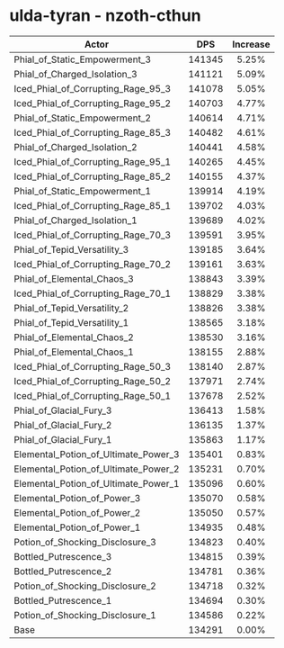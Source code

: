 # ulda-tyran - nzoth-cthun
| Actor | DPS | Increase |
|---|:---:|:---:|
|Phial_of_Static_Empowerment_3|141345|5.25%|
|Phial_of_Charged_Isolation_3|141121|5.09%|
|Iced_Phial_of_Corrupting_Rage_95_3|141078|5.05%|
|Iced_Phial_of_Corrupting_Rage_95_2|140703|4.77%|
|Phial_of_Static_Empowerment_2|140614|4.71%|
|Iced_Phial_of_Corrupting_Rage_85_3|140482|4.61%|
|Phial_of_Charged_Isolation_2|140441|4.58%|
|Iced_Phial_of_Corrupting_Rage_95_1|140265|4.45%|
|Iced_Phial_of_Corrupting_Rage_85_2|140155|4.37%|
|Phial_of_Static_Empowerment_1|139914|4.19%|
|Iced_Phial_of_Corrupting_Rage_85_1|139702|4.03%|
|Phial_of_Charged_Isolation_1|139689|4.02%|
|Iced_Phial_of_Corrupting_Rage_70_3|139591|3.95%|
|Phial_of_Tepid_Versatility_3|139185|3.64%|
|Iced_Phial_of_Corrupting_Rage_70_2|139161|3.63%|
|Phial_of_Elemental_Chaos_3|138843|3.39%|
|Iced_Phial_of_Corrupting_Rage_70_1|138829|3.38%|
|Phial_of_Tepid_Versatility_2|138826|3.38%|
|Phial_of_Tepid_Versatility_1|138565|3.18%|
|Phial_of_Elemental_Chaos_2|138530|3.16%|
|Phial_of_Elemental_Chaos_1|138155|2.88%|
|Iced_Phial_of_Corrupting_Rage_50_3|138140|2.87%|
|Iced_Phial_of_Corrupting_Rage_50_2|137971|2.74%|
|Iced_Phial_of_Corrupting_Rage_50_1|137678|2.52%|
|Phial_of_Glacial_Fury_3|136413|1.58%|
|Phial_of_Glacial_Fury_2|136135|1.37%|
|Phial_of_Glacial_Fury_1|135863|1.17%|
|Elemental_Potion_of_Ultimate_Power_3|135401|0.83%|
|Elemental_Potion_of_Ultimate_Power_2|135231|0.70%|
|Elemental_Potion_of_Ultimate_Power_1|135096|0.60%|
|Elemental_Potion_of_Power_3|135070|0.58%|
|Elemental_Potion_of_Power_2|135050|0.57%|
|Elemental_Potion_of_Power_1|134935|0.48%|
|Potion_of_Shocking_Disclosure_3|134823|0.40%|
|Bottled_Putrescence_3|134815|0.39%|
|Bottled_Putrescence_2|134781|0.36%|
|Potion_of_Shocking_Disclosure_2|134718|0.32%|
|Bottled_Putrescence_1|134694|0.30%|
|Potion_of_Shocking_Disclosure_1|134586|0.22%|
|Base|134291|0.00%|
